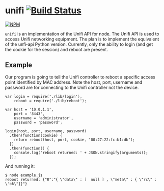 # unifi [![Build Status](https://travis-ci.org/cymen/unifi.png?branch=master)](https://travis-ci.org/cymen/unifi)

[![NPM](https://nodei.co/npm/unifi.png?downloads=true&stars=true)](https://npmjs.org/package/unifi)

`unifi` is an implementation of the Unifi API for node. The Unifi API is used to access Unifi networking equipment. The plan is to implement the equivalent of the unfi-api Python version. Currently, only the ability to login (and get the cookie for the session) and reboot are present.

## Example

Our program is going to tell the Unifi controller to reboot a specific access point identified by MAC address. Note the host, port, username and password are for connecting to the Unifi controller not the device.

    var login = require('./lib/login'),
        reboot = require('./lib/reboot');

    var host = '10.0.1.1',
        port = '8443',
        username = 'administrator',
        password = 'password';

    login(host, port, username, password)
      .then(function(cookie) {
        return reboot(host, port, cookie, '00:27:22:fc:b1:db');
      })
      .then(function() {
        console.log('reboot returned: ' + JSON.stringify(arguments));
      });

And running it:

    $ node example.js
    reboot returned: {"0":"{ \"data\" : [  null ] , \"meta\" : { \"rc\" : \"ok\"}}"}
